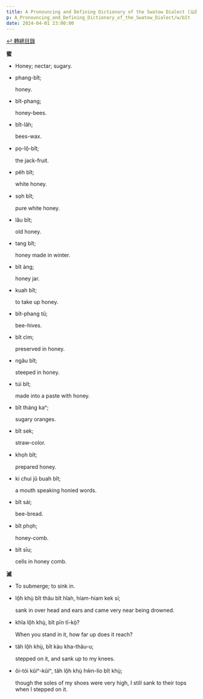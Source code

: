 ```yaml
---
title: A Pronouncing and Defining Dictionary of the Swatow Dialect (汕頭方言音義字典) / bît
p: A_Pronouncing_and_Defining_Dictionary_of_the_Swatow_Dialect/w/bît
date: 2024-04-01 23:00:00
---
```


[↩️ 轉總目錄](/A_Pronouncing_and_Defining_Dictionary_of_the_Swatow_Dialect)


**蜜**
- Honey; nectar; sugary.

- phang-bît;

  honey.

- bît-phang;

  honey-bees.

- bît-lâh;

  bees-wax.

- po̤-lô̤-bît;

  the jack-fruit.

- pêh bît;

  white honey.

- so̤h bît;

  pure white honey.

- lău bît;

  old honey. 

- tang bît;

  honey made in winter.

- bît àng;

  honey jar.

- kuah bît;

  to take up honey.

- bît-phang tû;

  bee-hives.

- bît cìm;

  preserved in honey.

- ngâu bît;

  steeped in honey.

- túi bît;

  made into a paste with honey.

- bît tháng kaⁿ;

  sugary oranges.

- bît sek;

  straw-color.

- kho̤h bît;

  prepared honey.

- ki chui jû buah bît;

  a mouth speaking honied words.

- bît sái;

  bee-bread.

- bît pho̤h;

  honey-comb.

- bît sīu;

  cells in honey comb.

**滅**
- To submerge; to sink in.

- lô̤h khṳ̀ bît thâu bît hîah, híam-híam kek sí;

  sank in over head and ears and came very near being drowned.

- khĭa lô̤h khṳ̀, bît pīn tī-kò̤?

  When you stand in it, how far up does it reach?

- tâh lô̤h khṳ̀, bît kàu kha-thâu-u;

  stepped on it, and sank up to my knees.

- ôi-tói kûiⁿ-kûiⁿ, tâh lô̤h khṳ̀ hŵn-lío bît khṳ̀;

  though the soles of my shoes were very high, I still sank to their tops when I stepped on it.